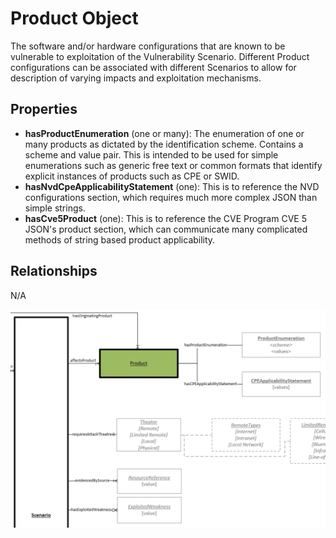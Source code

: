 # Product Object

The software and/or hardware configurations that are known to be vulnerable to exploitation of the Vulnerability Scenario.  Different Product configurations can be associated with different Scenarios to allow for description of varying impacts and exploitation mechanisms. 

## Properties

- **hasProductEnumeration** (one or many): The enumeration of one or many products as dictated by the identification scheme. Contains a scheme and value pair. This is intended to be used for simple enumerations such as generic free text or common formats that identify explicit instances of products such as CPE or SWID.
- **hasNvdCpeApplicabilityStatement** (one): This is to reference the NVD configurations section, which requires much more complex JSON than simple strings.
- **hasCve5Product** (one): This is to reference the CVE Program CVE 5 JSON's product section, which can communicate many complicated methods of string based product applicability.

## Relationships

N/A

![Product Graph](../figures/graphsnippets/ProductSnippet.png "Product Graph")